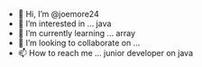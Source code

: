 - 👋 Hi, I’m @joemore24
- 👀 I’m interested in ... java
- 🌱 I’m currently learning ... array
- 💞️ I’m looking to collaborate on ...
- 📫 How to reach me ... junior developer on java

<!---
joemore24/joemore24 is a ✨ special ✨ repository because its `README.md` (this file) appears on your GitHub profile.
You can click the Preview link to take a look at your changes.
--->
